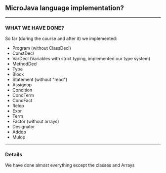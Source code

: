 ## MicroJava language implementation?
---
### WHAT WE HAVE DONE?
So far (during the course and after it) we implemented:
- Program (without ClassDecl)
- ConstDecl 
- VarDecl (Variables with strict typing, implemented our type system)
- MethodDecl 
- Type
- Block
- Statement (without "read")
- Assignop
- Condition
- CondTerm
- CondFact
- Relop
- Expr
- Term
- Factor (without arrays)
- Designator
- Addop
- Mulop
---
### Details
We have done almost everything except the classes and Arrays
